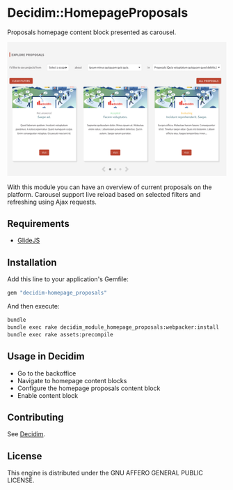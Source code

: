 # Decidim::HomepageProposals

Proposals homepage content block presented as carousel. 

![Demo image](./docs/images/glanced_proposals.png)

With this module you can have an overview of current proposals on the platform. Carousel support live reload based on selected filters and refreshing using Ajax requests.

## Requirements

* [GlideJS](https://github.com/glidejs/glide)

## Installation

Add this line to your application's Gemfile:

```ruby
gem "decidim-homepage_proposals"
```

And then execute:

```bash
bundle
bundle exec rake decidim_module_homepage_proposals:webpacker:install
bundle exec rake assets:precompile
```

## Usage in Decidim

* Go to the backoffice
* Navigate to homepage content blocks
* Configure the homepage proposals content block
* Enable content block

## Contributing

See [Decidim](https://github.com/decidim/decidim).

## License

This engine is distributed under the GNU AFFERO GENERAL PUBLIC LICENSE.
